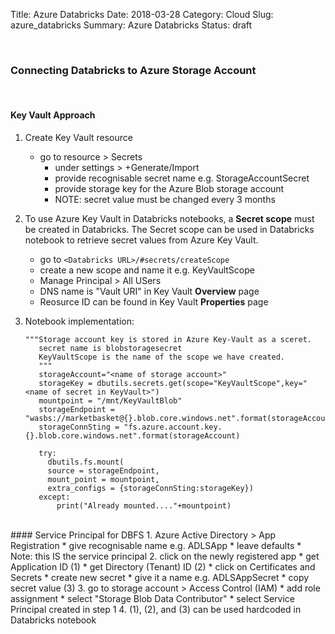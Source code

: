 Title: Azure Databricks
Date: 2018-03-28
Category: Cloud
Slug: azure_databricks
Summary: Azure Databricks
Status: draft


<br>

### Connecting Databricks to Azure Storage Account

<br>
  
#### Key Vault Approach

1. Create Key Vault resource 
   * go to resource > Secrets
     * under settings > +Generate/Import
     * provide recognisable secret name e.g. StorageAccountSecret
     * provide storage key for the Azure Blob storage account
     * NOTE: secret value must be changed every 3 months 
2. To use Azure Key Vault in Databricks notebooks, a **Secret scope** must be created in Databricks. The Secret scope can be used in Databricks notebook to retrieve secret values from Azure Key Vault. 
   * go to `<Databricks URL>/#secrets/createScope`
   * create a new scope and name it e.g. KeyVaultScope
   * Manage Principal > All USers
   * DNS name is "Vault URI" in Key Vault **Overview** page
   * Reosurce ID can be found in Key Vault **Properties** page
3. Notebook implementation: 

   ```
   """Storage account key is stored in Azure Key-Vault as a sceret. 
      secret name is blobstoragesecret 
      KeyVaultScope is the name of the scope we have created.
      """
      storageAccount="<name of storage account>"
      storageKey = dbutils.secrets.get(scope="KeyVaultScope",key="<name of secret in KeyVault>")
      mountpoint = "/mnt/KeyVaultBlob"
      storageEndpoint = "wasbs://marketbasket@{}.blob.core.windows.net".format(storageAccount)
      storageConnSting = "fs.azure.account.key.{}.blob.core.windows.net".format(storageAccount)

      try:
        dbutils.fs.mount(
        source = storageEndpoint,
        mount_point = mountpoint,
        extra_configs = {storageConnSting:storageKey})
      except:
          print("Already mounted...."+mountpoint)
   ```


<br>
#### Service Principal for DBFS
1. Azure Active Directory > App Registration
   * give recognisable name e.g. ADLSApp
   * leave defaults
   * Note: this IS the service principal
2. click on the newly registered app
   * get Application ID (1)
   * get Directory (Tenant) ID (2)
   * click on Certificates and Secrets
     * create new secret
     * give it a name e.g. ADLSAppSecret
     * copy secret value (3)
3. go to storage account > Access Control (IAM)
   * add role assignment
     * select "Storage Blob Data Contributor"
     * select Service Principal created in step 1
4. (1), (2), and (3) can be used hardcoded in Databricks notebook
